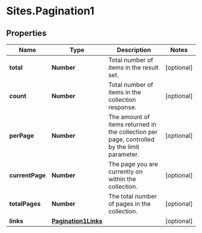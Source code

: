 # Sites.Pagination1

## Properties
Name | Type | Description | Notes
------------ | ------------- | ------------- | -------------
**total** | **Number** | Total number of items in the result set.  | [optional] 
**count** | **Number** | Total number of items in the collection response.  | [optional] 
**perPage** | **Number** | The amount of items returned in the collection per page, controlled by the limit parameter.  | [optional] 
**currentPage** | **Number** | The page you are currently on within the collection.  | [optional] 
**totalPages** | **Number** | The total number of pages in the collection.  | [optional] 
**links** | [**Pagination1Links**](Pagination1Links.md) |  | [optional] 

